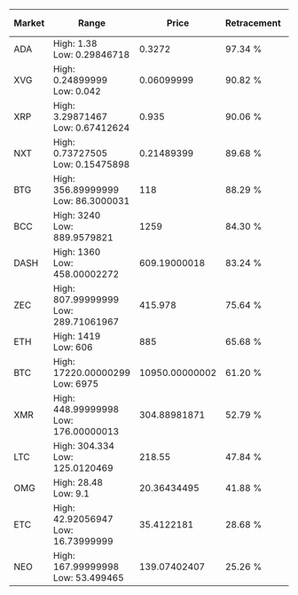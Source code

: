 | Market | Range | Price| Retracement | Doubles to 50% |
| --- | --- | --- | --- | --- |
| ADA | High: 1.38<br />Low: 0.29846718 | 0.3272 | 97.34 % | 2.56 |
| XVG | High: 0.24899999<br />Low: 0.042 | 0.06099999 | 90.82 % | 2.39 |
| XRP | High: 3.29871467<br />Low: 0.67412624 | 0.935 | 90.06 % | 2.12 |
| NXT | High: 0.73727505<br />Low: 0.15475898 | 0.21489399 | 89.68 % | 2.08 |
| BTG | High: 356.89999999<br />Low: 86.3000031 | 118 | 88.29 % | 1.88 |
| BCC | High: 3240<br />Low: 889.9579821 | 1259 | 84.30 % | 1.64 |
| DASH | High: 1360<br />Low: 458.00002272 | 609.19000018 | 83.24 % | 1.49 |
| ZEC | High: 807.99999999<br />Low: 289.71061967 | 415.978 | 75.64 % | 1.32 |
| ETH | High: 1419<br />Low: 606 | 885 | 65.68 % | 1.14 |
| BTC | High: 17220.00000299<br />Low: 6975 | 10950.00000002 | 61.20 % | 1.10 |
| XMR | High: 448.99999998<br />Low: 176.00000013 | 304.88981871 | 52.79 % | 1.02 |
| LTC | High: 304.334<br />Low: 125.0120469 | 218.55 | 47.84 % | 0.00 |
| OMG | High: 28.48<br />Low: 9.1 | 20.36434495 | 41.88 % | 0.00 |
| ETC | High: 42.92056947<br />Low: 16.73999999 | 35.4122181 | 28.68 % | 0.00 |
| NEO | High: 167.99999998<br />Low: 53.499465 | 139.07402407 | 25.26 % | 0.00 |
